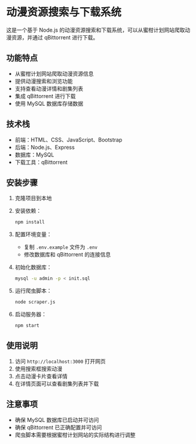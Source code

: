 # 动漫资源搜索与下载系统

这是一个基于 Node.js 的动漫资源搜索和下载系统，可以从蜜柑计划网站爬取动漫资源，并通过 qBittorrent 进行下载。

## 功能特点

- 从蜜柑计划网站爬取动漫资源信息
- 提供动漫搜索和浏览功能
- 支持查看动漫详情和剧集列表
- 集成 qBittorrent 进行下载
- 使用 MySQL 数据库存储数据

## 技术栈

- 前端：HTML、CSS、JavaScript、Bootstrap
- 后端：Node.js、Express
- 数据库：MySQL
- 下载工具：qBittorrent

## 安装步骤

1. 克隆项目到本地
2. 安装依赖：
   ```bash
   npm install
   ```
3. 配置环境变量：
   - 复制 `.env.example` 文件为 `.env`
   - 修改数据库和 qBittorrent 的连接信息

4. 初始化数据库：
   ```bash
   mysql -u admin -p < init.sql
   ```

5. 运行爬虫脚本：
   ```bash
   node scraper.js
   ```

6. 启动服务器：
   ```bash
   npm start
   ```

## 使用说明

1. 访问 `http://localhost:3000` 打开网页
2. 使用搜索框搜索动漫
3. 点击动漫卡片查看详情
4. 在详情页面可以查看剧集列表并下载

## 注意事项

- 确保 MySQL 数据库已启动并可访问
- 确保 qBittorrent 已正确配置并可访问
- 爬虫脚本需要根据蜜柑计划网站的实际结构进行调整 
